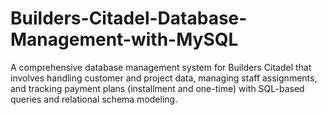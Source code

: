 # Builders-Citadel-Database-Management-with-MySQL
A comprehensive database management system for Builders Citadel that involves handling customer and project data, managing staff assignments, and tracking payment plans (installment and one-time) with SQL-based queries and relational schema modeling.
